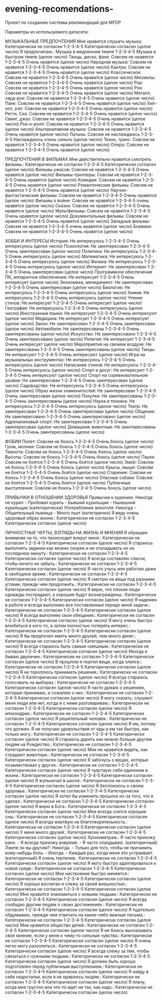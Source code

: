 # evening-recomendations-
Проект по созданию системы рекомендаций для MFDP

Параметры из используемого датасета:

МУЗЫКАЛЬНЫЕ ПРЕДПОЧТЕНИЯ
Мне нравится слушать музыку: 
Категорически не согласен 1-2-3-4-5 Категорически согласен (целое число)
Я предпочитаю.: 
Музыка в медленном темпе 1-2-3-4-5 Музыка в быстром темпе (целое число)
Танцы, диско, фанк: 
Совсем не нравятся 1-2-3-4-5 Очень нравятся (целое число)
Народная музыка: Совсем не нравится 1-2-3-4-5 Очень нравится (целое число)
Кантри: Совсем не нравится 1-2-3-4-5 Очень нравится (целое число)
Классическое: Совсем не нравится 1-2-3-4-5 Очень нравится (целое число)
Мюзиклы: Совсем не нравятся 1-2-3-4-5 Очень нравятся (целое число)
Pop: Совсем не нравится 1-2-3-4-5 Очень нравится (целое число)
Рок: Совсем не нравится 1-2-3-4-5 Очень нравится (целое число)
Металл, хард-рок: Совсем не нравится 1-2-3-4-5 Очень нравится (целое число)
Панк: Совсем не нравится 1-2-3-4-5 Очень нравится (целое число)
Хип-хоп, рэп: Совсем не нравится 1-2-3-4-5 Очень нравится (целое число)
Регги, Ска: Совсем не нравится 1-2-3-4-5 Очень нравится (целое число)
Свинг, джаз: Совсем не нравится 1-2-3-4-5 Очень нравится (целое число)
Рок-н-ролл: Совсем не нравится 1-2-3-4-5 Очень нравится (целое число)
Альтернативная музыка: Совсем не нравится 1-2-3-4-5 Очень нравится (целое число)
Латынь: Совсем не наслаждаюсь 1-2-3-4-5 Наслаждаюсь очень сильно (целое число)
Техно, транс: Совсем не нравится 1-2-3-4-5 Очень нравится (целое число)
Опера: Совсем не нравится 1-2-3-4-5 Очень нравится (целое число)

ПРЕДПОЧТЕНИЯ В ФИЛЬМАХ
Мне действительно нравится смотреть фильмы.: Категорически не согласен 1-2-3-4-5 Категорически согласен (целое число)
Фильмы ужасов: Совсем не нравятся 1-2-3-4-5 Очень нравятся (целое число)
Фильмы-триллеры: Совсем не нравятся 1-2-3-4-5 Очень нравятся (целое число)
Комедии: Совсем не нравятся 1-2-3-4-5 Очень нравятся (целое число)
Романтические фильмы: Совсем не нравятся 1-2-3-4-5 Очень нравятся (целое число)
Научно-фантастические фильмы: Совсем не нравятся 1-2-3-4-5 Очень нравятся (целое число)
Фильмы о войне: Совсем не нравятся 1-2-3-4-5 очень нравятся (целое число)
Сказки: Совсем не нравятся 1-2-3-4-5 Очень нравятся (целое число)
Мультфильмы: Совсем не нравятся 1-2-3-4-5 Очень нравятся (целое число)
Документальные фильмы: Совсем не нравятся 1-2-3-4-5 Очень нравятся (целое число)
Западные фильмы: Совсем не нравятся 1-2-3-4-5 очень нравятся (целое число)
Боевики: Совсем не нравятся 1-2-3-4-5 Очень нравятся (целое число)

ХОББИ И ИНТЕРЕСЫ
История: Не интересуюсь 1-2-3-4-5 Очень интересуюсь (целое число)
Психология: Не заинтересован 1-2-3-4-5 Очень заинтересован (целое число)
Политика: Не интересуюсь 1-2-3-4-5 Очень интересуюсь (целое число)
Математика: Не интересуюсь 1-2-3-4-5 Очень интересуюсь (целое число)
Физика: Не интересуюсь 1-2-3-4-5 Очень интересуюсь (целое число)
Интернет: Не заинтересован 1-2-3-4-5 Очень заинтересован (целое число)
Программное обеспечение ПК, аппаратное обеспечение: Не интересует 1-2-3-4-5 Очень интересует (целое число)
Экономика, менеджмент: Не заинтересован 1-2-3-4-5 Очень заинтересован (целое число)
Биология: Не интересуюсь 1-2-3-4-5 Очень интересуюсь (целое число)
Химия: Не интересуюсь 1-2-3-4-5 Очень интересуюсь (целое число)
Чтение стихов: Не интересует 1-2-3-4-5 Очень интересует (целое число)
География: Не интересуюсь 1-2-3-4-5 Очень интересуюсь (целое число)
Иностранные языки: Не интересуют 1-2-3-4-5 Очень интересуют (целое число)
Медицина: Не интересует 1-2-3-4-5 Очень интересует (целое число)
Закон: Не заинтересован 1-2-3-4-5 Очень заинтересован (целое число)
Автомобили: Не заинтересованы 1-2-3-4-5 Очень заинтересованы (целое число)
Искусство: Не заинтересовано 1-2-3-4-5 Очень заинтересовано (целое число)
Религия: Не интересует 1-2-3-4-5 Очень интересует (целое число)
Мероприятия на свежем воздухе: Не заинтересованы 1-2-3-4-5 Очень заинтересованы (целое число)
Танцы: Не интересуют 1-2-3-4-5 Очень интересуют (целое число)
Игра на музыкальных инструментах: Не интересуюсь 1-2-3-4-5 Очень интересуюсь (целое число)
Написание стихов: Не интересуюсь 1-2-3-4-5 Очень интересуюсь (целое число)
Спорт и досуг: Не интересуют 1-2-3-4-5 Очень интересуют (целое число)
Спорт на соревновательном уровне: Не заинтересован 1-2-3-4-5 Очень заинтересован (целое число)
Садоводство: Не интересуюсь 1-2-3-4-5 Очень интересуюсь (целое число)
Образ жизни знаменитостей: Не заинтересован 1-2-3-4-5 Очень заинтересован (целое число)
Покупки: Не заинтересованы 1-2-3-4-5 Очень заинтересованы (целое число)
Наука и техника: Не интересуюсь 1-2-3-4-5 Очень интересуюсь (целое число)
Театр: Не заинтересован 1-2-3-4-5 Очень заинтересован (целое число)
Общение: Не заинтересовано 1-2-3-4-5 Очень заинтересовано (целое число)
Адреналиновый спорт: Не заинтересован 1-2-3-4-5 Очень заинтересован (целое число)
Домашние животные: Не заинтересованы 1-2-3-4-5 Очень заинтересованы (целое число)

ФОБИИ
Полет: Совсем не боюсь 1-2-3-4-5 Очень боюсь (целое число)
Гром, молния: Совсем не боюсь 1-2-3-4-5 Очень боюсь (целое число)
Темнота: Совсем не боюсь 1-2-3-4-5 Очень боюсь (целое число)
Высоты: Совсем не боюсь 1-2-3-4-5 Очень боюсь (целое число)
Пауки: Совсем не боятся 1-2-3-4-5 Очень боятся (целое число)
Змей: Совсем не боюсь 1-2-3-4-5 Очень боюсь (целое число)
Крысы, мыши: Совсем не боятся 1-2-3-4-5 Очень боятся (целое число)
Старение: Совсем не боюсь 1-2-3-4-5 Очень боюсь (целое число)
Опасные собаки: Совсем не боятся 1-2-3-4-5 Очень боятся (целое число)
Публичные выступления: Совсем не боюсь 1-2-3-4-5 Очень боюсь (целое число)

ПРИВЫЧКИ В ОТНОШЕНИИ ЗДОРОВЬЯ
Привычки к курению: Никогда не курил - Пробовал курить - Бывший курильщик - Нынешний курильщик (категорически)
Употребление алкоголя: Никогда - Общительный пьяница - Много пьет (категорично)
Я веду очень здоровый образ жизни.: Категорически не согласен 1-2-3-4-5 Категорически согласен (целое число)

ЛИЧНОСТНЫЕ ЧЕРТЫ, ВЗГЛЯДЫ НА ЖИЗНЬ И МНЕНИЯ
Я обращаю внимание на то, что происходит вокруг меня.: Категорически не согласен 1-2-3-4-5 Категорически согласен (целое число)
Я стараюсь выполнять задания как можно скорее и не откладывать их на последнюю минуту.: Категорически не согласен 1-2-3-4-5 Категорически согласен (целое число)
Я всегда составляю список, чтобы ничего не забыть.: Категорически не согласен 1-2-3-4-5 Категорически согласен (целое число)
Я часто учусь или работаю даже в свободное время.: Категорически не согласен 1-2-3-4-5 Категорически согласен (целое число)
Я смотрю на вещи под разными углами, прежде чем продолжить.: Категорически не согласен 1-2-3-4-5 Категорически согласен (целое число)
Я верю, что плохие люди однажды пострадают, а хорошие будут вознаграждены.: Категорически не согласен 1-2-3-4-5 Категорически согласен (целое число)
Я надежен в работе и всегда выполняю все поставленные передо мной задачи.: Категорически не согласен 1-2-3-4-5 Категорически согласен (целое число)
Я всегда выполняю свои обещания.: Категорически не согласен 1-2-3-4-5 Категорически согласен (целое число)
Я могу очень быстро влюбиться в кого-то, а затем полностью потерять интерес.: Категорически не согласен 1-2-3-4-5 Категорически согласен (целое число)
Я бы предпочел иметь много друзей, чем много денег.: Категорически не согласен 1-2-3-4-5 Категорически согласен (целое число)
Я всегда стараюсь быть самым смешным.: Категорически не согласен 1-2-3-4-5 Категорически согласен (целое число)
Иногда я бываю двуличен.: Категорически не согласен 1-2-3-4-5 Категорически согласен (целое число)
В прошлом я портил вещи, когда злился.: Категорически не согласен 1-2-3-4-5 Категорически согласен (целое число)
Я не тороплюсь принимать решения.: Категорически не согласен 1-2-3-4-5 Категорически согласен (целое число)
Я всегда стараюсь голосовать на выборах.: Категорически не согласен 1-2-3-4-5 Категорически согласен (целое число)
Я часто думаю о решениях, которые принимаю, и сожалею о них.: Категорически не согласен 1-2-3-4-5 Категорически согласен (целое число)
Я могу сказать, слушают меня люди или нет, когда я с ними разговариваю.: Категорически не согласен 1-2-3-4-5 Категорически согласен (целое число)
Я ипохондрик.: Категорически не согласен 1-2-3-4-5 Категорически согласен (целое число)
Я решительный человек.: Категорически не согласен 1-2-3-4-5 Категорически согласен (целое число)
Я ем, потому что должен. Я не получаю удовольствия от еды и ем так быстро, как только могу.: Категорически не согласен 1-2-3-4-5 Категорически согласен (целое число)
Я стараюсь дарить как можно больше другим людям на Рождество.: Категорически не согласен 1-2-3-4-5 Категорически согласен (целое число)
Мне не нравится видеть, как страдают животные.: Категорически не согласен 1-2-3-4-5 Категорически согласен (целое число)
Я забочусь о вещах, которые позаимствовал у других.: Категорически не согласен 1-2-3-4-5 Категорически согласен (целое число)
Я чувствую себя одиноким в жизни.: Категорически не согласен 1-2-3-4-5 Категорически согласен (целое число)
Я жульничал в школе.: Категорически не согласен 1-2-3-4-5 Категорически согласен (целое число)
Я беспокоюсь о своем здоровье.: Категорически не согласен 1-2-3-4-5 Категорически согласен (целое число)
Я хотел бы изменить прошлое из-за того, что я сделал.: Категорически не согласен 1-2-3-4-5 Категорически согласен (целое число)
Я верю в Бога.: Категорически не согласен 1-2-3-4-5 Категорически согласен (целое число)
Мне всегда снятся хорошие сны.: Категорически не согласен 1-2-3-4-5 Категорически согласен (целое число)
Я всегда жертвую на благотворительность.: Категорически не согласен 1-2-3-4-5 Категорически согласен (целое число)
У меня много друзей.: Категорически не согласен 1-2-3-4-5 Категорически согласен (целое число)
Хронометраж.: Я часто прихожу рано. - Я всегда прихожу вовремя. - Я часто опаздываю. (категоричный)
Лжете ли вы другим?: Никогда. - Только для того, чтобы не причинить кому-нибудь боль. - Иногда. - Каждый раз, когда меня это устраивает. (категоричный)
Я очень терпелив.: Категорически не согласен 1-2-3-4-5 Категорически согласен (целое число)
Я могу быстро адаптироваться к новой среде.: Категорически не согласен 1-2-3-4-5 Категорически согласен (целое число)
Мое настроение быстро меняется.: Категорически не согласен 1-2-3-4-5 Категорически согласен (целое число)
Я хорошо воспитан и слежу за своей внешностью.: Категорически не согласен 1-2-3-4-5 Категорически согласен (целое число)
Мне нравится знакомиться с новыми людьми.: Категорически не согласен 1-2-3-4-5 Категорически согласен (целое число)
Я всегда сообщаю другим людям о своих достижениях.: Категорически не согласен 1-2-3-4-5 Категорически согласен (целое число)
Я тщательно обдумываю, прежде чем отвечать на какие-либо важные письма.: Категорически не согласен 1-2-3-4-5 Категорически согласен (целое число)
Мне нравится общество детей.: Категорически не согласен 1-2-3-4-5 Категорически согласен (целое число)
Я не боюсь высказывать свое мнение, если у меня к чему-то сильные чувства.: Категорически не согласен 1-2-3-4-5 Категорически согласен (целое число)
Я очень легко могу разозлиться.: Категорически не согласен 1-2-3-4-5 Категорически согласен (целое число)
Я всегда слежу за тем, чтобы связаться с нужными людьми.: Категорически не согласен 1-2-3-4-5 Категорически согласен (целое число)
Я должен быть хорошо подготовлен перед публичным выступлением.: Категорически не согласен 1-2-3-4-5 Категорически согласен (целое число)
Я найду в себе недостатки, если я не нравлюсь людям.: Категорически не согласен 1-2-3-4-5 Категорически согласен (целое число)
Я плачу, когда мне грустно или что-то идет не так, как надо.: Категорически не согласен 1-2-3-4-5 Категорически согласен (целое число)
